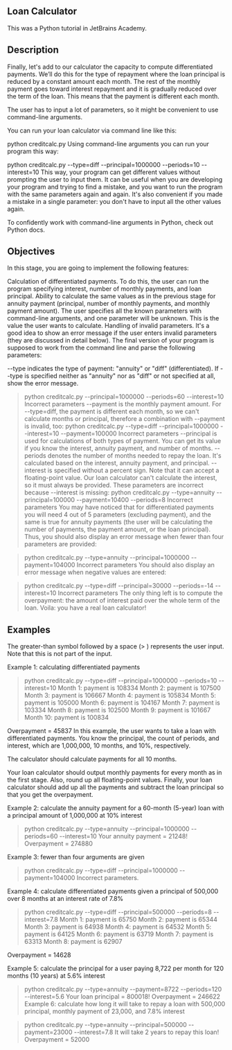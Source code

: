 ## Loan Calculator

This was a Python tutorial in JetBrains Academy.

## Description

Finally, let's add to our calculator the capacity to compute differentiated payments. We’ll do this for the type of repayment where the loan principal is reduced by a constant amount each month. The rest of the monthly payment goes toward interest repayment and it is gradually reduced over the term of the loan. This means that the payment is different each month.

The user has to input a lot of parameters, so it might be convenient to use command-line arguments.

You can run your loan calculator via command line like this:

python creditcalc.py
Using command-line arguments you can run your program this way:

python creditcalc.py --type=diff --principal=1000000 --periods=10 --interest=10
This way, your program can get different values without prompting the user to input them. It can be useful when you are developing your program and trying to find a mistake, and you want to run the program with the same parameters again and again. It's also convenient if you made a mistake in a single parameter: you don't have to input all the other values again.

To confidently work with command-line arguments in Python, check out Python docs.

## Objectives

In this stage, you are going to implement the following features:

Calculation of differentiated payments. To do this, the user can run the program specifying interest, number of monthly payments, and loan principal.
Ability to calculate the same values as in the previous stage for annuity payment (principal, number of monthly payments, and monthly payment amount). The user specifies all the known parameters with command-line arguments, and one parameter will be unknown. This is the value the user wants to calculate.
Handling of invalid parameters. It's a good idea to show an error message if the user enters invalid parameters (they are discussed in detail below).
The final version of your program is supposed to work from the command line and parse the following parameters:

--type indicates the type of payment: "annuity" or "diff" (differentiated). If --type is specified neither as "annuity" nor as "diff" or not specified at all, show the error message.
> python creditcalc.py --principal=1000000 --periods=60 --interest=10
Incorrect parameters
--payment is the monthly payment amount. For --type=diff, the payment is different each month, so we can't calculate months or principal, therefore a combination with --payment is invalid, too:
> python creditcalc.py --type=diff --principal=1000000 --interest=10 --payment=100000
Incorrect parameters
--principal is used for calculations of both types of payment. You can get its value if you know the interest, annuity payment, and number of months.
--periods denotes the number of months needed to repay the loan. It's calculated based on the interest, annuity payment, and principal.
--interest is specified without a percent sign. Note that it can accept a floating-point value. Our loan calculator can't calculate the interest, so it must always be provided. These parameters are incorrect because --interest is missing:
> python creditcalc.py --type=annuity --principal=100000 --payment=10400 --periods=8
Incorrect parameters
You may have noticed that for differentiated payments you will need 4 out of 5 parameters (excluding payment), and the same is true for annuity payments (the user will be calculating the number of payments, the payment amount, or the loan principal). Thus, you should also display an error message when fewer than four parameters are provided:

> python creditcalc.py --type=annuity --principal=1000000 --payment=104000
Incorrect parameters
You should also display an error message when negative values are entered:

> python creditcalc.py --type=diff --principal=30000 --periods=-14 --interest=10
Incorrect parameters
The only thing left is to compute the overpayment: the amount of interest paid over the whole term of the loan. Voila: you have a real loan calculator!

## Examples

The greater-than symbol followed by a space (> ) represents the user input. Note that this is not part of the input.

Example 1: calculating differentiated payments

> python creditcalc.py --type=diff --principal=1000000 --periods=10 --interest=10
Month 1: payment is 108334
Month 2: payment is 107500
Month 3: payment is 106667
Month 4: payment is 105834
Month 5: payment is 105000
Month 6: payment is 104167
Month 7: payment is 103334
Month 8: payment is 102500
Month 9: payment is 101667
Month 10: payment is 100834

Overpayment = 45837
In this example, the user wants to take a loan with differentiated payments. You know the principal, the count of periods, and interest, which are 1,000,000, 10 months, and 10%, respectively.

The calculator should calculate payments for all 10 months.

Your loan calculator should output monthly payments for every month as in the first stage. Also, round up all floating-point values.
Finally, your loan calculator should add up all the payments and subtract the loan principal so that you get the overpayment.


Example 2: calculate the annuity payment for a 60-month (5-year) loan with a principal amount of 1,000,000 at 10% interest

> python creditcalc.py --type=annuity --principal=1000000 --periods=60 --interest=10
Your annuity payment = 21248!
Overpayment = 274880


Example 3: fewer than four arguments are given

> python creditcalc.py --type=diff --principal=1000000 --payment=104000
Incorrect parameters.


Example 4: calculate differentiated payments given a principal of 500,000 over 8 months at an interest rate of 7.8%

> python creditcalc.py --type=diff --principal=500000 --periods=8 --interest=7.8
Month 1: payment is 65750
Month 2: payment is 65344
Month 3: payment is 64938
Month 4: payment is 64532
Month 5: payment is 64125
Month 6: payment is 63719
Month 7: payment is 63313
Month 8: payment is 62907

Overpayment = 14628


Example 5: calculate the principal for a user paying 8,722 per month for 120 months (10 years) at 5.6% interest

> python creditcalc.py --type=annuity --payment=8722 --periods=120 --interest=5.6
Your loan principal = 800018!
Overpayment = 246622
Example 6: calculate how long it will take to repay a loan with 500,000 principal, monthly payment of 23,000, and 7.8% interest

> python creditcalc.py --type=annuity --principal=500000 --payment=23000 --interest=7.8
It will take 2 years to repay this loan!
Overpayment = 52000